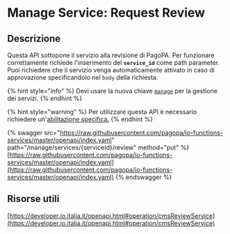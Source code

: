 # Manage Service: Request Review

## Descrizione

Questa API sottopone il servizio alla revisione di PagoPA. Per funzionare correttamente richiede l'inserimento del **`service_id`** come path parameter. Puoi richiedere che il servizio venga automaticamente attivato in caso di approvazione specificandolo nel `body` della richiesta.

{% hint style="info" %}
Devi usare la nuova chiave [`manage`](../../funzionalita/pubblicare-un-servizio/chiave-manage.md) per la gestione dei servizi.&#x20;
{% endhint %}

{% hint style="warning" %}
Per utilizzare questa API è necessario richiedere un'[abilitazione specifica.](../../abilitazioni/gestione-dei-servizi.md)
{% endhint %}

{% swagger src="https://raw.githubusercontent.com/pagopa/io-functions-services/master/openapi/index.yaml" path="/manage/services/{serviceId}/review" method="put" %}
[https://raw.githubusercontent.com/pagopa/io-functions-services/master/openapi/index.yaml](https://raw.githubusercontent.com/pagopa/io-functions-services/master/openapi/index.yaml)
{% endswagger %}

## Risorse utili

[https://developer.io.italia.it/openapi.html#operation/cmsReviewService](https://developer.io.italia.it/openapi.html#operation/cmsReviewService)
